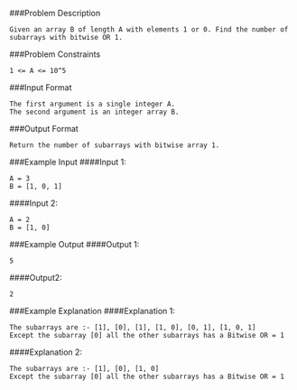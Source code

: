 ###Problem Description
```
Given an array B of length A with elements 1 or 0. Find the number of subarrays with bitwise OR 1.
```


###Problem Constraints
```
1 <= A <= 10^5
```


###Input Format
```
The first argument is a single integer A.
The second argument is an integer array B.
```

###Output Format
```
Return the number of subarrays with bitwise array 1.
```


###Example Input
####Input 1:
```
A = 3
B = [1, 0, 1]
```
####Input 2:
```
A = 2
B = [1, 0]
```

###Example Output
####Output 1:
```
5
```
####Output2:
```
2
```


###Example Explanation
####Explanation 1:
```
The subarrays are :- [1], [0], [1], [1, 0], [0, 1], [1, 0, 1]
Except the subarray [0] all the other subarrays has a Bitwise OR = 1
```
####Explanation 2:
```
The subarrays are :- [1], [0], [1, 0]
Except the subarray [0] all the other subarrays has a Bitwise OR = 1
```